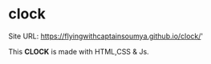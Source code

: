 # clock

Site URL: https://flyingwithcaptainsoumya.github.io/clock/'

This **CLOCK** is made with HTML,CSS & Js.
